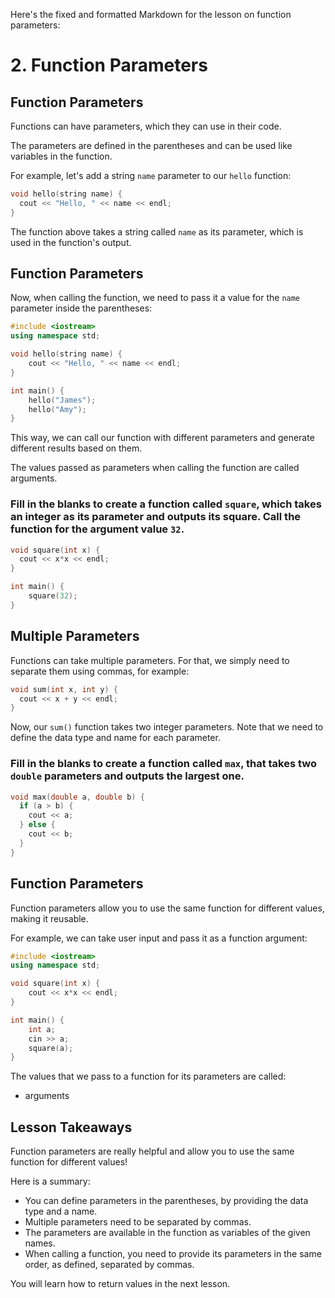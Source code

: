 Here's the fixed and formatted Markdown for the lesson on function parameters:

# 2. Function Parameters

## Function Parameters

Functions can have parameters, which they can use in their code. 

The parameters are defined in the parentheses and can be used like variables in the function.

For example, let's add a string `name` parameter to our `hello` function:

```cpp
void hello(string name) {
  cout << "Hello, " << name << endl;
}
```

The function above takes a string called `name` as its parameter, which is used in the function's output.

## Function Parameters

Now, when calling the function, we need to pass it a value for the `name` parameter inside the parentheses:

```cpp
#include <iostream>
using namespace std;

void hello(string name) {
    cout << "Hello, " << name << endl;
}

int main() {
    hello("James");
    hello("Amy");
}
```

This way, we can call our function with different parameters and generate different results based on them.

The values passed as parameters when calling the function are called arguments.

### Fill in the blanks to create a function called `square`, which takes an integer as its parameter and outputs its square. Call the function for the argument value `32`.

```cpp
void square(int x) {
  cout << x*x << endl;
}

int main() {
    square(32);
}
```

## Multiple Parameters

Functions can take multiple parameters. For that, we simply need to separate them using commas, for example:

```cpp
void sum(int x, int y) {
  cout << x + y << endl;
}
```

Now, our `sum()` function takes two integer parameters. Note that we need to define the data type and name for each parameter.

### Fill in the blanks to create a function called `max`, that takes two `double` parameters and outputs the largest one.

```cpp
void max(double a, double b) {
  if (a > b) {
    cout << a;
  } else {
    cout << b;
  }
}
```

## Function Parameters

Function parameters allow you to use the same function for different values, making it reusable.

For example, we can take user input and pass it as a function argument:

```cpp
#include <iostream>
using namespace std;

void square(int x) {
    cout << x*x << endl;
}

int main() {
    int a;
    cin >> a;
    square(a);
}
```

The values that we pass to a function for its parameters are called:

- arguments

## Lesson Takeaways

Function parameters are really helpful and allow you to use the same function for different values!

Here is a summary:

- You can define parameters in the parentheses, by providing the data type and a name.
- Multiple parameters need to be separated by commas.
- The parameters are available in the function as variables of the given names.
- When calling a function, you need to provide its parameters in the same order, as defined, separated by commas.

You will learn how to return values in the next lesson.

